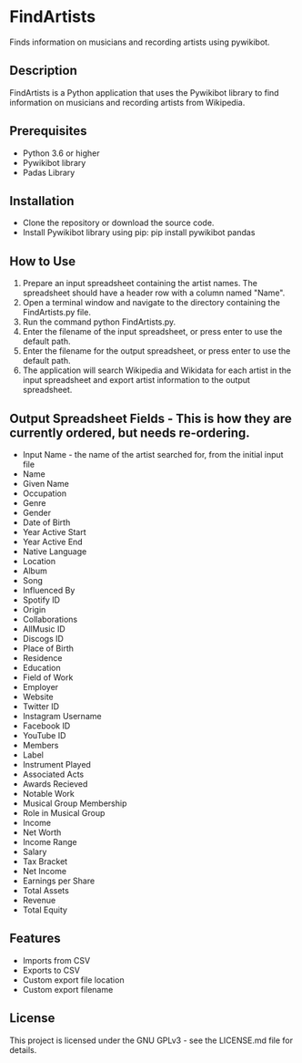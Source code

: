 # FindArtists
Finds information on musicians and recording artists using pywikibot.

## Description

FindArtists is a Python application that uses the Pywikibot library to find information on musicians and recording artists from Wikipedia.

## Prerequisites
+ Python 3.6 or higher
+ Pywikibot library
+ Padas Library

## Installation
+ Clone the repository or download the source code.
+ Install Pywikibot library using pip: pip install pywikibot pandas

## How to Use
1. Prepare an input spreadsheet containing the artist names. The spreadsheet should have a header row with a column named "Name".
2. Open a terminal window and navigate to the directory containing the FindArtists.py file.
3. Run the command python FindArtists.py.
4. Enter the filename of the input spreadsheet, or press enter to use the default path.
5. Enter the filename for the output spreadsheet, or press enter to use the default path.
6. The application will search Wikipedia and Wikidata for each artist in the input spreadsheet and export artist information to the output spreadsheet.

## Output Spreadsheet Fields - This is how they are currently ordered, but needs re-ordering.
+ Input Name - the name of the artist searched for, from the initial input file
+ Name
+ Given Name
+ Occupation
+ Genre
+ Gender
+ Date of Birth
+ Year Active Start
+ Year Active End
+ Native Language
+ Location
+ Album
+ Song
+ Influenced By
+ Spotify ID
+ Origin
+ Collaborations
+ AllMusic ID
+ Discogs ID
+ Place of Birth
+ Residence
+ Education
+ Field of Work
+ Employer
+ Website
+ Twitter ID
+ Instagram Username
+ Facebook ID
+ YouTube ID
+ Members
+ Label
+ Instrument Played
+ Associated Acts
+ Awards Recieved
+ Notable Work
+ Musical Group Membership
+ Role in Musical Group
+ Income
+ Net Worth
+ Income Range
+ Salary
+ Tax Bracket
+ Net Income
+ Earnings per Share
+ Total Assets
+ Revenue
+ Total Equity


## Features
+ Imports from CSV
+ Exports to CSV
+ Custom export file location
+ Custom export filename

## License
This project is licensed under the GNU GPLv3 - see the LICENSE.md file for details.
